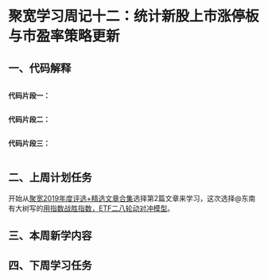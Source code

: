 # 聚宽学习周记十二：统计新股上市涨停板与市盈率策略更新


## 一、代码解释

```

```


**代码片段一：**

```
```

**代码片段二：**

```

```

**代码片段三：**

```

```


## 二、上周计划任务

开始从[聚宽2019年度评选+精选文章合集](https://www.joinquant.com/view/community/detail/5fea4e17fa8ad5eb32b85201375e2669?type=1)选择第2篇文章来学习，这次选择@东南有大树写的[用指数战胜指数，ETF二八轮动对冲模型](https://www.joinquant.com/view/community/detail/19490)。


## 三、本周新学内容


## 四、下周学习任务
